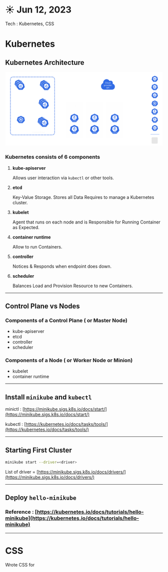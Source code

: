 # ☀️ Jun 12, 2023
Tech : Kubernetes, CSS

# Kubernetes

## Kubernetes Architecture

![](components-of-kubernetes.svg)

### Kubernetes consists of 6 components

1. **kube-apiserver**
    
    Allows user interaction via `kubectl` or other tools.
     
2. **etcd**

    Key-Value Storage. Stores all Data Requires to manage a Kubernetes cluster.

3. **kubelet**

    Agent that runs on each node and is Responsible for Running Container as Expected.

4. **container runtime**

    Allow to run Containers.

5. **controller**

    Notices & Responds when endpoint does down.

6. **scheduler**

    Balances Load and Provision Resource to new Containers.

<hr>

## Control Plane vs Nodes

### Components of a Control Plane ( or Master Node)
- kube-apiserver
- etcd
- controller
- scheduler

### Components of a Node ( or Worker Node or Minion)
- kubelet
- container runtime

<hr>

## Install `minikube` and `kubectl`

minictl : [https://minikube.sigs.k8s.io/docs/start/](https://minikube.sigs.k8s.io/docs/start/)

kubectl : [https://kubernetes.io/docs/tasks/tools/](https://kubernetes.io/docs/tasks/tools/)

<hr>

## Starting First Cluster

``` bash
minikube start --driver=<driver>
```

List of driver = [https://minikube.sigs.k8s.io/docs/drivers/](https://minikube.sigs.k8s.io/docs/drivers/)

<hr>

## Deploy `hello-minikube`

### Reference : [https://kubernetes.io/docs/tutorials/hello-minikube](https://kubernetes.io/docs/tutorials/hello-minikube)

<hr>

# CSS

Wrote CSS for []()
